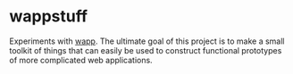 # wappstuff

Experiments with [wapp](https://wapp.tcl.tk/index.html/doc/trunk/README.md). The ultimate goal of this project is to make a small toolkit of things that can easily be used to construct functional prototypes of more complicated web applications.
